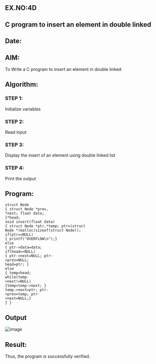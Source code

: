## EX.NO:4D
##  C program to insert an element in double linked
## Date:
## AIM:
To Write a C program to insert an element in double linked
## Algorithm:
### STEP 1:
Initialize variables
### STEP 2:
Read input
### STEP 3:
Display the insert of an element using double linked list
### STEP 4:
Print the output
## Program:
```
struct Node
{ struct Node *prev, 
*next; float data; 
}*head;
void insert(float data)
{ struct Node *ptr,*temp; ptr=(struct 
Node *)malloc(sizeof(struct Node)); 
if(ptr==NULL)
{ printf("OVERFLOW\n");}
else
{ ptr->data=data; 
if(head==NULL)
{ ptr->next=NULL; ptr-
>prev=NULL;
head=ptr; }
else
{ temp=head; 
while(temp-
>next!=NULL) 
{temp=temp->next; } 
temp->next=ptr; ptr-
>prev=temp; ptr-
>next=NULL;}
} }

```
## Output
![image](https://github.com/Yogabharathi3/1/assets/118899387/af8911cd-4b4a-46c3-beb8-400fc4b290af)

## Result:
Thus, the program is successfully verified.
